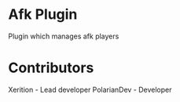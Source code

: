 # Afk Plugin
Plugin which manages afk players

# Contributors
Xerition - Lead developer
PolarianDev - Developer
